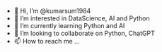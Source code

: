 - 👋 Hi, I’m @kumarsum1984
- 👀 I’m interested in DataScience, AI and Python
- 🌱 I’m currently learning Python and AI
- 💞️ I’m looking to collaborate on Python, ChatGPT
- 📫 How to reach me ...

<!---
kumarsum1984/kumarsum1984 is a ✨ special ✨ repository because its `README.md` (this file) appears on your GitHub profile.
You can click the Preview link to take a look at your changes.
--->

